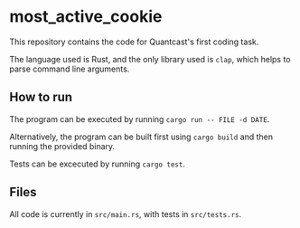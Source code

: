 # most_active_cookie
This repository contains the code for Quantcast's first coding task.

The language used is Rust, and the only library used is `clap`, which helps to parse command line arguments.

## How to run
The program can be executed by running `cargo run -- FILE -d DATE`.

Alternatively, the program can be built first using `cargo build` and then running the provided binary.

Tests can be excecuted by running `cargo test`.

## Files
All code is currently in `src/main.rs`, with tests in `src/tests.rs`.
